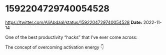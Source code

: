 # 1592204729740054528
https://twitter.com/AliAbdaal/status/1592204729740054528
**Date:** 2022-11-14

One of the best productivity “hacks” that I’ve ever come across: 

The concept of overcoming activation energy 👇
